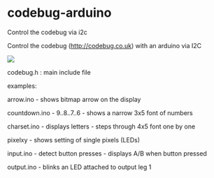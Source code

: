 # codebug-arduino
Control the codebug via i2c

Control the codebug (http://codebug.co.uk) with an arduino via I2C

![](http://i.imgur.com/bCNtBWKm.jpg)

codebug.h : main include file

examples:

arrow.ino  - shows bitmap arrow on the display

countdown.ino - 9..8..7..6  - shows a narrow 3x5 font of numbers

charset.ino - displays letters  - steps through 4x5 font one by one 

pixelxy - shows setting of single pixels (LEDs) 

input.ino - detect button presses - displays A/B when button pressed

output.ino - blinks an LED attached to output leg 1
